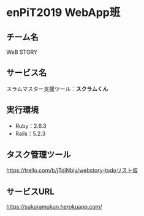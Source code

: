 # enPiT2019 WebApp班

## チーム名 
WeB STORY 

## サービス名 
スラムマスター支援ツール：**スクラムくん** 

## 実行環境 
- Ruby：2.6.3
- Rails：5.2.3  

## タスク管理ツール
https://trello.com/b/jTdiNbiy/webstory-todoリスト仮  


## サービスURL  
https://sukuramukun.herokuapp.com/
